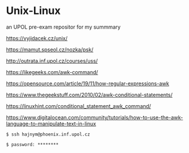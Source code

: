 # Unix-Linux
  an UPOL pre-exam repositor for my summmary
  
  https://vyjidacek.cz/unix/
  
  https://mamut.spseol.cz/nozka/psk/
  
  http://outrata.inf.upol.cz/courses/uss/
  
  https://likegeeks.com/awk-command/

  https://opensource.com/article/19/11/how-regular-expressions-awk
  
  https://www.thegeekstuff.com/2010/02/awk-conditional-statements/
  
  https://linuxhint.com/conditional_statement_awk_command/
  
  https://www.digitalocean.com/community/tutorials/how-to-use-the-awk-language-to-manipulate-text-in-linux
  
    $ ssh hajnym@phoenix.inf.upol.cz
  
    $ password: ********
